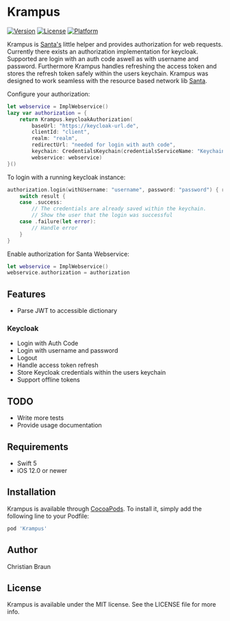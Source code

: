# Krampus

[![Version](https://img.shields.io/cocoapods/v/Krampus.svg?style=flat)](https://cocoapods.org/pods/Krampus)
[![License](https://img.shields.io/cocoapods/l/Krampus.svg?style=flat)](https://cocoapods.org/pods/Krampus)
[![Platform](https://img.shields.io/cocoapods/p/Krampus.svg?style=flat)](https://cocoapods.org/pods/Krampus)

Krampus is [Santa's](https://github.com/kurzdigital/Santa) little helper and provides authorization for web requests.
Currently there exists an authorization implementation for keycloak. Supported are login with an auth code aswell as with username and password.
Furthermore Krampus handles refreshing the access token and stores the refresh token safely within the users keychain.
Krampus was designed to work seamless with the resource based network lib [Santa](https://github.com/kurzdigital/Santa).

Configure your authorization:

```Swift
let webservice = ImplWebservice()
lazy var authorization = {
    return Krampus.keycloakAuthorization(
        baseUrl: "https://keycloak-url.de",
        clientId: "client",
        realm: "realm",
        redirectUrl: "needed for login with auth code",
        keychain: CredentialsKeychain(credentialsServiceName: "KeychainTestKrampusLogin"),
        webservice: webservice)
}()
```

To login with a running keycloak instance: 

```Swift
authorization.login(withUsername: "username", password: "password") { result in
    switch result {
    case .success:
        // The credentials are already saved within the keychain. 
        // Show the user that the login was successful
    case .failure(let error):
        // Handle error
    }
}
```

Enable authorization for Santa Webservice:

```Swift
let webservice = ImplWebservice()
webservice.authorization = authorization
```

## Features
* Parse JWT to accessible dictionary

### Keycloak
* Login with Auth Code
* Login with username and password
* Logout
* Handle access token refresh
* Store Keycloak credentials within the users keychain
* Support offline tokens

## TODO
* Write more tests
* Provide usage documentation

## Requirements
* Swift 5
* iOS 12.0 or newer

## Installation

Krampus is available through [CocoaPods](https://cocoapods.org). To install
it, simply add the following line to your Podfile:

```ruby
pod 'Krampus'
```

## Author

Christian Braun

## License

Krampus is available under the MIT license. See the LICENSE file for more info.
